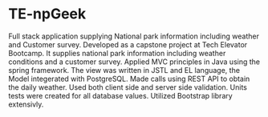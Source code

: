 # TE-npGeek
Full stack application supplying National park information including weather and Customer survey.
Developed as a capstone project at Tech Elevator Bootcamp. It supplies national park information including weather conditions and a customer survey. Applied MVC principles in Java using the spring framework. The view was written in JSTL and EL language, the Model integerated with PostgreSQL. Made calls using REST API to obtain the daily weather. Used both client side and server side validation. Units tests were created for all database values. Utilized Bootstrap library extensivly.
